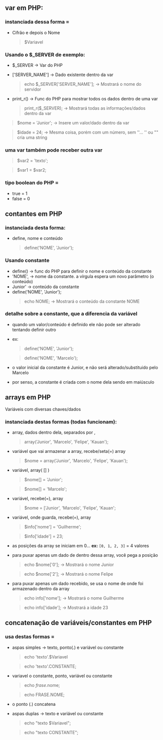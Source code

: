 ## var em PHP:

### instanciada dessa forma =
- Cifrão e depois o Nome 
	> $Variavel

### Usando o $_SERVER de exemplo:

- $_SERVER -> Var do PHP
- ['SERVER_NAME'] -> Dado existente dentro da var
	> echo $_SERVER['SERVER_NAME']; -> Mostrará o nome do servidor

- print_r() -> Func do PHP para mostrar todos os dados dentro de uma var
	> print_r($_SERVER); -> Mostrará todas as informações/dados dentro da var

> $nome = 'Junior'; -> Insere um valor/dado dentro da var

> $idade = 24; -> Mesma coisa, porém com um número, sem ''... '' ou "" cria uma string

### uma var também pode receber outra var

> $var2 = 'texto';

> $var1 = $var2;

### tipo boolean do PHP =
- true = 1
- false = 0

## contantes em PHP

### instanciada desta forma:
- define, nome e conteúdo
	> define('NOME', 'Junior');

### Usando constante
- define() -> func do PHP para definir o nome e conteúdo da constante
- 'NOME', -> nome da constante. a vírgula espera um novo parâmetro (o conteúdo)
-  Junior' -> conteúdo da constante
-  define('NOME', 'Junior');
	> echo NOME; -> Mostrará o conteúdo da constante NOME

### detalhe sobre a constante, que a diferencia da variável
- quando um valor/conteúdo é definido ele não pode ser alterado tentando definir outro
- ex:
	> define('NOME', 'Junior');

 	> define('NOME', 'Marcelo');
- o valor inicial da constante é Junior, e não será alterado/substituido pelo Marcelo
- por senso, a constante é criada com o nome dela sendo em maiúsculo

## arrays em PHP
Variáveis com diversas chaves/dados

### instanciada destas formas (todas funcionam):
- array, dados dentro dela, separados por ,
	> array('Junior', 'Marcelo', 'Felipe', 'Kauan');
- variável que vai armazenar a array, recebe/seta(=) array
	> $nome = array('Junior', 'Marcelo', 'Felipe', 'Kauan');
- variável, array( [] )
	> $nome[] = 'Junior';
 
 	> $nome[] = 'Marcelo';
- variável, recebe(=), array
	> $nome = ['Junior', 'Marcelo', 'Felipe', 'Kauan';
- variável, onde guarda, recebe(=), array
	> $info['nome'] = 'Guilherme';

 	> $info['idade'] = 23;


 - as posições da array se iniciam em 0... **ex:** `[0, 1, 2, 3]` = 4 valores
 - para puxar apenas um dado de dentro dessa array, você pega a posição
	> echo $nome['0']; -> Mostrará o nome Junior

 	> echo $nome['2']; -> Mostrará o nome Felipe
- para puxar apenas um dado recebido, se usa o nome de onde foi armazenado dentro da array
	> echo info['nome']; -> Mostrará o nome Guilherme

 	> echo info['idade']; -> Mostrará a idade 23

## concatenação de variáveis/constantes em PHP
### usa destas formas =
- aspas simples -> texto, ponto(.) e variável ou constante
	> echo 'texto'.$Variavel

	> echo 'texto'.CONSTANTE;

-  variavel o constante, ponto, variável ou constante
	> echo $frase.$nome;
 	
	> echo FRASE.NOME;
- o ponto (.) concatena
- aspas duplas -> texto e variável ou constante
	> echo "texto $Variavel";

	> echo "texto CONSTANTE";
